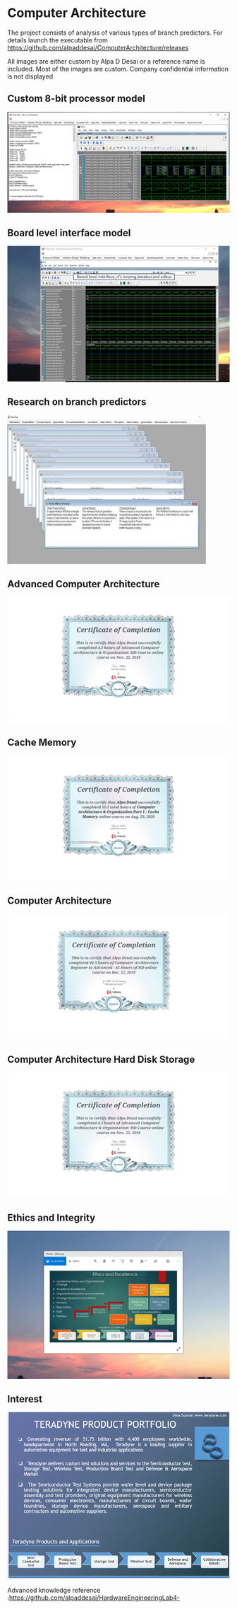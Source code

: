 # Computer Architecture

The project consists of analysis of various types of branch predictors. For details launch the executable from https://github.com/alpaddesai/ComputerArchitecture/releases 

All images are either custom by Alpa D Desai or a reference name is included. Most of the images are custom. Company confidential information is not displayed 

## Custom 8-bit processor model
![image](MainTabImage.png)

## Board level interface model
![image](boardlevelinterface.png)

## Research on branch predictors
![Image of branch predictors](ImageCompArch.jpg)

## Advanced Computer Architecture
![image](AdvancedComputerArchitecture.jpg)

## Cache Memory
![image](CacheMemory.jpg)

## Computer Architecture
![image](ComputerArchitecture.jpg)

## Computer Architecture Hard Disk Storage
![image](AdvancedComputerArchitecture.jpg)

## Ethics and Integrity
![image](EthicsandExcellence.png)

## Interest
![imaged](image1.png)

Advanced knowledge reference :https://github.com/alpaddesai/HardwareEngineeringLab4-
